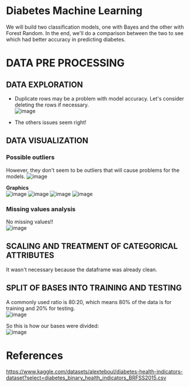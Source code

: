 # Diabetes Machine Learning
We will build two classification models, one with Bayes and the other with Forest Random. In the end, we'll do a comparison between the two to see which had better accuracy in predicting diabetes.

# DATA PRE PROCESSING
## DATA EXPLORATION 
- Duplicate rows may be a problem with model accuracy. Let's consider deleting the rows if necessary.  
![image](https://user-images.githubusercontent.com/73514316/209403884-51e8ed62-c7e3-4b18-a77f-9055dbea86a8.png)  
  
- The others issues seem right!
  
  
## DATA VISUALIZATION  
### Possible outliers
However, they don't seem to be outliers that will cause problems for the models.
![image](https://user-images.githubusercontent.com/73514316/209413129-2bf92635-95b1-4ec9-8fb6-cff449a98544.png)

**Graphics**  
![image](https://user-images.githubusercontent.com/73514316/209413198-665b77a4-cc2f-40a8-91ce-4d965656a4d8.png)
![image](https://user-images.githubusercontent.com/73514316/209413205-84726220-522a-4ba2-bc22-0035e43a8da1.png)
![image](https://user-images.githubusercontent.com/73514316/209413262-21a00ada-c869-4843-a6af-eee764b607dd.png)
![image](https://user-images.githubusercontent.com/73514316/209413277-ff2cb9a7-25bb-45ff-b237-3eacc458b8a1.png)

### Missing values analysis
No missing values!!  
![image](https://user-images.githubusercontent.com/73514316/209403138-8e9f4bcc-90b1-4f4f-9444-27351ab368d2.png)  


## SCALING AND TREATMENT OF CATEGORICAL ATTRIBUTES  
It wasn't necessary because the dataframe was already clean.

## SPLIT OF BASES INTO TRAINING AND TESTING
A commonly used ratio is 80:20, which means 80% of the data is for training and 20% for testing.  
![image](https://user-images.githubusercontent.com/73514316/209414553-dec1257e-900b-46ff-b14f-0ffe50c80248.png)
  
So this is how our bases were divided:  
![image](https://user-images.githubusercontent.com/73514316/209414584-b9974b7f-fedf-4210-9879-1d43c0d868ab.png)
 


# References
https://www.kaggle.com/datasets/alexteboul/diabetes-health-indicators-dataset?select=diabetes_binary_health_indicators_BRFSS2015.csv  

